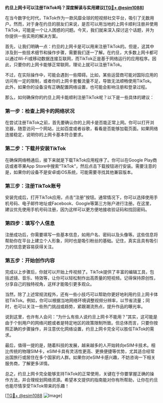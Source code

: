 **约旦上网卡可以注册TikTok吗？深度解读与实用建议[[TG💪+ @esim1088](https://t.me/s/esim1088)]**

在当今数字化时代，TikTok作为一款风靡全球的短视频社交平台，吸引了无数用户。然而，对于身在约旦的朋友们来说，是否可以用当地的上网卡顺利注册并使用TikTok，可能是一个让人困惑的问题。今天，我们就来深入探讨这个话题，并为你提供一些实用的解决方案。

首先，让我们明确一点：约旦的上网卡是可以用来注册TikTok的。但是，这其中涉及到一些技术细节和操作步骤，需要我们逐一了解。在约旦，大多数上网卡都可以通过Wi-Fi或移动数据连接互联网，而TikTok正是基于网络运行的应用程序。因此，只要你的上网卡能够正常联网，理论上就可以注册TikTok。

不过，在实际操作中，可能会遇到一些障碍。比如，某些运营商可能对国际应用的访问有一定的限制，或者你的上网卡套餐流量不足，导致无法顺畅使用TikTok。此外，如果你的设备没有正确配置网络设置，也可能会影响注册和登录过程。

那么，如何确保你的约旦上网卡能顺利注册TikTok呢？以下是一些具体的建议：

### **第一步：检查上网卡的网络状况**
在尝试注册TikTok之前，首先要确认你的上网卡是否能正常上网。你可以打开浏览器，随意访问一个网站，比如百度或者谷歌，看看是否能够加载页面。如果网络连接稳定，说明你的上网卡基本符合要求。

### **第二步：下载并安装TikTok**
在确保网络畅通后，接下来就是下载TikTok应用程序了。你可以在Google Play商店或者苹果App Store中搜索“TikTok”，然后点击下载按钮进行安装。需要注意的是，如果你的设备不是安卓或iOS系统，可能需要寻找其他兼容版本。

### **第三步：注册TikTok账号**
安装完成后，打开TikTok应用，点击“注册”按钮。通常情况下，你可以选择使用手机号码、电子邮件地址或Facebook、Google等第三方账户进行注册。在这里，建议优先使用手机号码注册，因为这样可以更方便地接收验证码和找回密码。

### **第四步：填写个人信息**
注册成功后，你需要填写一些基本信息，如用户名、密码以及头像等。这些信息将帮助你在平台上建立个人形象，同时也是吸引粉丝的基础。记住，真实且具有吸引力的信息更容易获得关注。

### **第五步：开始创作内容**
完成以上步骤后，你就可以开始上传视频了。TikTok提供了丰富的编辑工具，包括滤镜、音乐、特效等，让你可以轻松制作出高质量的短视频。记得保持原创性，分享自己的独特视角，这样才能吸引更多观众。

当然，除了上述常规流程外，还有一些小技巧可以帮助你更好地利用约旦上网卡体验TikTok。例如，你可以根据当地网络环境调整视频分辨率，以节省流量；同时，也可以关注一些热门挑战或趋势，紧跟潮流热点，提升作品的曝光率。

说到这里，也许有人会问：“为什么有些人说约旦上网卡不能用？”其实，这可能是由于个别用户的网络问题或者是特定地区的政策限制所致。但总体而言，只要你按照正确的步骤操作，并注意优化网络设置，约旦上网卡完全可以胜任TikTok的需求。

最后，值得一提的是，随着科技的发展，越来越多的人开始转向eSIM卡技术。相比传统的物理SIM卡，eSIM卡具有灵活性更高、更换便捷等优势，尤其适合经常出国旅行或居住在多个国家的人群。如果你对eSIM卡感兴趣，不妨咨询一下相关服务商，了解更多详情。

总之，约旦上网卡完全能够支持TikTok的正常使用，关键在于你要掌握正确的操作方法，并合理规划网络资源。希望本文提供的指南能对你有所帮助，让你在约旦也能尽情享受TikTok带来的乐趣！

[[TG💪+ @esim1088](https://t.me/s/esim1088) ![Image](https://i.postimg.cc/4NQfJmqS/Snipaste-2025-05-13-00-14-12.png)]